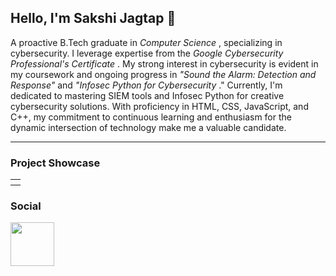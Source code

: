 <h2> Hello, I'm Sakshi Jagtap 🌱</h2>

<p> A proactive B.Tech graduate in <em> Computer Science </em>, specializing in cybersecurity. I leverage expertise from the <em> Google Cybersecurity Professional's Certificate </em>. My strong interest in cybersecurity is evident in my coursework and ongoing progress in<em> "Sound the Alarm: Detection and Response"</em> and <em> "Infosec Python for Cybersecurity </em>." Currently, I'm dedicated to mastering SIEM tools and Infosec Python for creative cybersecurity solutions. With proficiency in HTML, CSS, JavaScript, and C++, my commitment to continuous learning and enthusiasm for the dynamic intersection of technology make me a valuable candidate.</p>
<hr> 
 <h3> Project Showcase</h3>
 <table>
 <tr>
   <th></th>
 </tr>
   
 </table>
 
<h3>Social</h3>
<a href = "https://www.linkedin.com/in/sakshi-jagtap-7837771a8/"><img src = "https://encrypted-tbn0.gstatic.com/images?q=tbn:ANd9GcToB5kZ3p6rX20iEz1XE6EaDhgGgSjEVOuRY8b2JDOyug&s" style = "width : 70px; height : 70px; display: inline-block;" ></a> 



